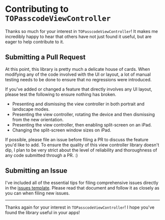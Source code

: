 # Contributing to `TOPasscodeViewController`

Thanks so much for your interest in `TOPasscodeViewController`! It makes me incredibly happy to hear that others have not just found it useful, but are eager to help contribute to it.

## Submitting a Pull Request
At this point, this library is pretty much a delicate house of cards. When modifying any of the code involved with the UI or layout, a lot of manual testing needs to be done to ensure that no regressions were introduced.

If you've added or changed a feature that directly involves any UI layout, please test the following to ensure nothing has broken.
* Presenting and dismissing the view controller in both portrait and landscape modes.
* Presenting the view controller, rotating the device and then dismissing from the new orientation.
* Presenting the view controller, then enabling split-screen on an iPad.
* Changing the split-screen window sizes on iPad.

If possible, please file an issue before filing a PR to discuss the feature you'd like to add. To ensure the quality of this view controller library doesn't dip, I plan to be very strict about the level of reliability and thoroughness of any code submitted through a PR. :)

## Submitting an Issue
I've included all of the essential tips for filing comprehensive issues directly in the [issues template](/TimOliver/TOPasscodeViewController/blob/master/ISSUE_TEMPLATE.md). Please read that document and follow it as closely as you can when filing new issues.

---

Thanks again for your interest in `TOPasscodeViewController`! I hope you've found the library useful in your apps!

